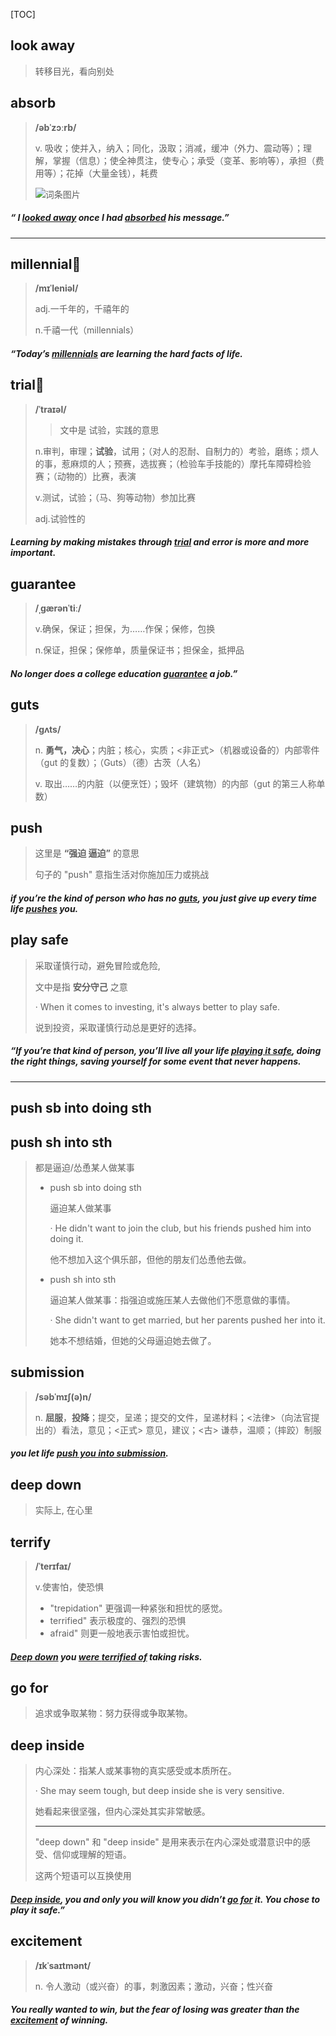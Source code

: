 [TOC]

## look away

> 转移目光，看向别处

## absorb

> **/əbˈzɔːrb/**
>
> v.
> 吸收；使并入，纳入；同化，汲取；消减，缓冲（外力、震动等）；理解，掌握（信息）；使全神贯注，使专心；承受（变革、影响等），承担（费用等）；花掉（大量金钱），耗费
>
> ![词条图片](https://ydlunacommon-cdn.nosdn.127.net/ac8017712834d3163bbd2e06a56d2db9.jpg?)

##### “ I **<u>looked away</u>** once I had **<u>absorbed</u>** his message.”

---

## millennial🚩

> **/mɪˈleniəl/**
>
> adj.一千年的，千禧年的
> 
>n.千禧一代（millennials）

##### “Today’s **<u>millennials</u>** are learning the hard facts of life.

## trial🚩

> **/ˈtraɪəl/**
>
> > 文中是 试验，实践的意思
>
> n.审判，审理；**试验**，试用；（对人的忍耐、自制力的）考验，磨练；烦人的事，惹麻烦的人；预赛，选拔赛；（检验车手技能的）摩托车障碍检验赛；（动物的）比赛，表演
> 
>v.测试，试验；（马、狗等动物）参加比赛
> 
> adj.试验性的

##### Learning by making mistakes through **<u>trial</u>** and error is more and more important. 

## guarantee

> **/ˌɡærənˈtiː/**
>
> v.确保，保证；担保，为……作保；保修，包换
> 
>n.保证，担保；保修单，质量保证书；担保金，抵押品

##### No longer does a college education **<u>guarantee</u>** a job.”

## guts

> **/ɡʌts/**
>
> n.
> **勇气，决心**；内脏；核心，实质；<非正式>（机器或设备的）内部零件（gut 的复数）；（Guts）（德）古茨（人名）
>
> v.
> 取出……的内脏（以便烹饪）；毁坏（建筑物）的内部（gut 的第三人称单数）

## push

> 这里是 **“强迫 逼迫”** 的意思
>
> 句子的 "push" 意指生活对你施加压力或挑战

##### if you’re the kind of person who has no **<u>guts</u>**, you just give up every time life **<u>pushes</u>** you. 

## play safe

> 采取谨慎行动，避免冒险或危险,
>
> 文中是指 **安分守己** 之意
>
> · When it comes to investing, it's always better to play safe.
>
> 说到投资，采取谨慎行动总是更好的选择。

##### “If you’re that kind of person, you’ll live all your life <u>**playing it safe**</u>, doing the right things, saving yourself for some event that never happens.
---
## push sb into doing sth

## push sh into sth



> 都是逼迫/怂恿某人做某事
>
> - push sb into doing sth	
>
>   逼迫某人做某事
>
>   · He didn't want to join the club, but his friends pushed him into doing it.
>
>   他不想加入这个俱乐部，但他的朋友们怂恿他去做。
>
> - push sh into sth
>
>   逼迫某人做某事：指强迫或施压某人去做他们不愿意做的事情。
>
>   · She didn't want to get married, but her parents pushed her into it.
>
>   她本不想结婚，但她的父母逼迫她去做了。

## submission

> **/səbˈmɪʃ(ə)n/**
>
> n. **屈服**，**投降**；提交，呈递；提交的文件，呈递材料；<法律>（向法官提出的）看法，意见；<正式> 意见，建议；<古> 谦恭，温顺；（摔跤）制服

#####  you let life **<u>push you into submission</u>**.

## deep down

> 实际上, 在心里

## terrify

> **/ˈterɪfaɪ/**
>
> v.使害怕，使恐惧
>
> - "trepidation" 更强调一种紧张和担忧的感觉。
>- terrified" 表示极度的、强烈的恐惧
> - afraid" 则更一般地表示害怕或担忧。

##### **<u>Deep down</u>** you <u>were **terrified** of</u> taking risks.

## go for

> 追求或争取某物：努力获得或争取某物。

## deep inside

> 内心深处：指某人或某事物的真实感受或本质所在。
>
> · She may seem tough, but deep inside she is very sensitive.
>
> 她看起来很坚强，但内心深处其实非常敏感。
>
> ---
>
> "deep down" 和 "deep inside" 是用来表示在内心深处或潜意识中的感受、信仰或理解的短语。
>
> 这两个短语可以互换使用

##### **<u>Deep inside</u>**, you and only you will know you didn’t **<u>go for</u>** it. You chose to play it safe.”

## excitement

> **/ɪkˈsaɪtmənt/**
>
> n.
> 令人激动（或兴奋）的事，刺激因素；激动，兴奋；性兴奋

##### You really wanted to win, but the fear of losing was greater than the **<u>excitement</u>** of winning.
